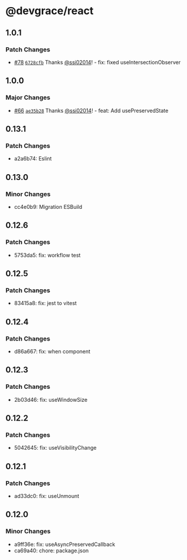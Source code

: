 # @devgrace/react

## 1.0.1

### Patch Changes

- [#78](https://github.com/Team-Grace/devgrace/pull/78) [`6728cfb`](https://github.com/Team-Grace/devgrace/commit/6728cfbbdb1657150d913646b249d630e250a305) Thanks [@ssi02014](https://github.com/ssi02014)! - fix: fixed useIntersectionObserver

## 1.0.0

### Major Changes

- [#66](https://github.com/Team-Grace/devgrace/pull/66) [`ae35b28`](https://github.com/Team-Grace/devgrace/commit/ae35b28a3c09edc4a517569bfafc8731a8fc5e52) Thanks [@ssi02014](https://github.com/ssi02014)! - feat: Add usePreservedState

## 0.13.1

### Patch Changes

- a2a6b74: Eslint

## 0.13.0

### Minor Changes

- cc4e0b9: Migration ESBuild

## 0.12.6

### Patch Changes

- 5753da5: fix: workflow test

## 0.12.5

### Patch Changes

- 83415a8: fix: jest to vitest

## 0.12.4

### Patch Changes

- d86a667: fix: when component

## 0.12.3

### Patch Changes

- 2b03d46: fix: useWindowSize

## 0.12.2

### Patch Changes

- 5042645: fix: useVisibilityChange

## 0.12.1

### Patch Changes

- ad33dc0: fix: useUnmount

## 0.12.0

### Minor Changes

- a9ff36e: fix: useAsyncPreservedCallback
- ca69a40: chore: package.json
